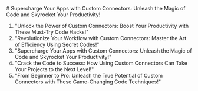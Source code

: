 # Supercharge Your Apps with Custom Connectors: Unleash the Magic of Code and Skyrocket Your Productivity!


1. "Unlock the Power of Custom Connectors: Boost Your Productivity with These Must-Try Code Hacks!"
2. "Revolutionize Your Workflow with Custom Connectors: Master the Art of Efficiency Using Secret Codes!"
3. "Supercharge Your Apps with Custom Connectors: Unleash the Magic of Code and Skyrocket Your Productivity!"
4. "Crack the Code to Success: How Using Custom Connectors Can Take Your Projects to the Next Level!"
5. "From Beginner to Pro: Unleash the True Potential of Custom Connectors with These Game-Changing Code Techniques!"
